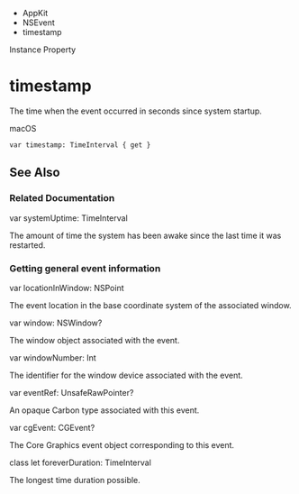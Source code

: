 

- AppKit
- NSEvent
-  timestamp 

Instance Property

# timestamp

The time when the event occurred in seconds since system startup.

macOS

``` source
var timestamp: TimeInterval { get }
```

## See Also

### Related Documentation

var systemUptime: TimeInterval

The amount of time the system has been awake since the last time it was restarted.

### Getting general event information

var locationInWindow: NSPoint

The event location in the base coordinate system of the associated window.

var window: NSWindow?

The window object associated with the event.

var windowNumber: Int

The identifier for the window device associated with the event.

var eventRef: UnsafeRawPointer?

An opaque Carbon type associated with this event.

var cgEvent: CGEvent?

The Core Graphics event object corresponding to this event.

class let foreverDuration: TimeInterval

The longest time duration possible.

